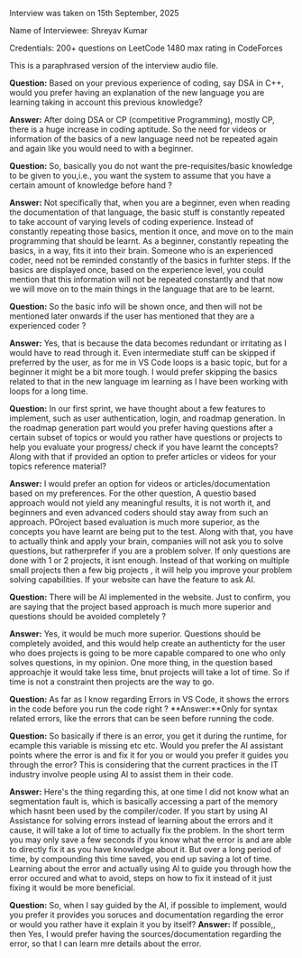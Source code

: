 Interview was taken on 15th September, 2025

Name of Interviewee: Shreyav Kumar

Credentials:
200+ questions on LeetCode
1480 max rating in CodeForces

This is a paraphrased version of the interview audio file.

**Question:** Based on your previous experience of coding, say DSA in C++, would you prefer having an explanation of the new language you are learning taking in account this previous knowledge?

**Answer:** After doing DSA or CP (competitive Programming), mostly CP, there is a huge increase in coding aptitude. So the need for videos or information of the basics of a new language need not be repeated again and again like you would need to with a beginner.

**Question:** So, basically you do not want the pre-requisites/basic knowledge to be given to you,i.e., you want the system to assume that you have a certain amount of knowledge before hand ?

**Answer:** Not specifically that, when you are a beginner, even when reading the documentation of that language, the basic stuff is constantly repeated to take account of varying levels of coding experience.
Instead of constantly repeating those basics, mention it once, and move on to the main programming that should be learnt. As a beginner, constantly repeating the basics, in a way, fits it into their brain. Someone who is an experienced coder, need not be reminded constantly of the basics in furhter steps. If the basics are displayed once, based on the experience level, you could mention that this information will not be repeated constantly and that now we will move on to the main things in the language that are to be learnt.

**Question:** So the basic info will be shown once, and then will not be mentioned later onwards if the user has mentioned that they are a experienced coder ?

**Answer:** Yes, that is because the data becomes redundant or irritating as I would have to read through it. Even intermediate stuff can be skipped if preferred by the user, as for me in VS Code loops is a basic topic, but for a beginner it might be a bit more tough. I would prefer skipping the basics related to that in the new language im learning as I have been working with loops for a long time.

**Question:** In our first sprint, we have thought about a few features to implement, such as user authentication, login, and roadmap generation. In the roadmap generation part would you prefer having questions after a certain subset of topics or would you rather have questions or projects to help you evaluate your progress/ check if you have learnt the concepts? Along with that if provided an option to prefer articles or videos for your topics reference material?

**Answer:** I would prefer an option for videos or articles/documentation based on my preferences. For the other question, A questio based approach would not yield any meaningful results, it is not worth it, and beginners and even advanced coders should stay away from such an approach. POroject based evaluation is much more superior, as the concepts you have learnt are being put to the test. Along with that, you have to actually think and apply your brain, companies will not ask you to solve questions, but ratherprefer if you are a problem solver. If only questions are done with 1 or 2 projects, it isnt enough. Instead of that working on multiple small projects then a few big projects , it will help you improve your problem solving capabilities. If your website can have the feature to ask AI.

**Question:** There will be AI implemented in the website. Just to confirm, you are saying that the project based approach is much more superior and questions should be avoided completely ?

**Answer:** Yes, it would be much more superior. Questions should be completely avoided, and this would help create an authenticty for the user who does projects is going to be more capable compared to one who only solves questions, in my opinion. One more thing, in the question based approachje it would take less time, bnut projects will take a lot of time. So if time is not a constraint then projects are the way to go.

**Question:** As far as I know regarding Errors in VS Code, it shows the errors in the code before you run the code right ?
**Answer:**Only for syntax related errors, like the errors that can be seen before running the code. 

**Question:** So basically if there is an error, you get it during the runtime, for ecample this variable is missing etc etc. Would you prefer the AI assistant points where the error is and fix it for you or would you prefer it guides you through the error? This is considering that the current practices in the IT industry involve people using AI to assist them in their code.

**Answer:** Here's the thing regarding this, at one time I did not know what an segmentation fault is, which is basically accessing a part of the memory which hasnt been used by the compiler/coder. If you start by using AI Assistance for solving errors instead of learning about the errors and it cause, it will take a lot of time to actually fix the problem. In the short term you may only save a few seconds if you know what the error is and are able to directly fix it as you have knowledge about it. But over a long period of time, by compounding this time saved, you end up saving a lot of time. Learning about the error and actually using AI to guide you through how the error occured and what to avoid, steps on how to fix it instead of it just fixing it would be more beneficial.

**Question:** So, when I say guided by the AI, if possible to implement, would you prefer it provides you soruces and documentation regarding the error or would you rather have it explain it you by itself?
**Answer:** If possible,, then Yes, I would prefer having the sources/documentation regarding the error, so that I can learn mre details about the error.
